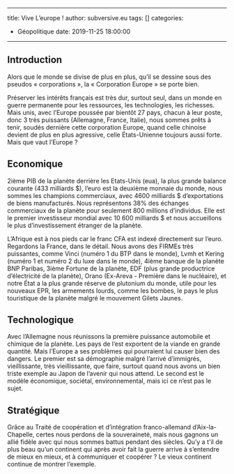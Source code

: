 ---
title: Vive L’europe !
author: subversive.eu
tags: []
categories:
  - Géopolitique
date: 2019-11-25 18:00:00
------

## Introduction

Alors que le monde se divise de plus en plus, qu’il se dessine sous des pseudos « corporations », la « Corporation Europe » se porte bien.
<!-- more -->
Préserver les intérêts français est très dur, surtout seul, dans un monde en guerre permanente pour les ressources, les technologies, les richesses. Mais unis, avec l’Europe poussée par bientôt 27 pays, chacun à leur poste, donc 3 très puissants (Allemagne, France, Italie), nous sommes prêts à tenir, soudés dernière cette corporation Europe, quand celle chinoise devient de plus en plus agressive, celle États-Unienne toujours aussi forte. Mais que vaut l’Europe ?

## Economique

2ième PIB de la planète derrière les Etats-Unis (eua), la plus grande balance courante (433 milliards $), l’euro est la deuxième monnaie du monde, nous sommes les champions commerciaux, avec 4600 milliards $ d’exportations de biens manufacturés. Nous représentons 38% des échanges commerciaux de la planète pour seulement 800 millions d’individus. Elle est le premier investisseur mondial avec 10 600 milliards $ et nous accueillons le plus d’investissement étranger de la planète.

L’Afrique est à nos pieds car le franc CFA est indexé directement sur l’euro. Regardons la France, dans le détail. Nous avons des FIRMEs très puissantes, comme Vinci (numéro 1 du BTP dans le monde), Lvmh et Kering (numéro 1 et numéro 2 du luxe dans le monde), 4ième banque de la planète BNP Paribas, 3ième Fortune de la planète, EDF (plus grande productrice d’électricité de la planète), Orano (Ex-Areva - Première dans le nucléaire), et notre État a la plus grande réserve de plutonium du monde, utile pour les nouveaux EPR, les armements lourds, comme les bombes, le pays le plus touristique de la planète malgré le mouvement Gilets Jaunes.

## Technologique

Avec l’Allemagne nous réunissons la première puissance automobile et chimique de la planète. Les pays de l’est exportent de la viande en grande quantité. Mais l’Europe a ses problèmes qui pourraient lui causer bien des dangers. Le premier est sa démographie malgré l’arrivé d’immigrés, vieillissante, très vieillissante, que faire, surtout quand nous avons un bien triste exemple au Japon de l’avenir qui nous attend. Le second est le modèle économique, sociétal, environnemental, mais ici ce n’est pas le sujet.

## Stratégique

Grâce au Traité de coopération et d’intégration franco-allemand d’Aix-la-Chapelle, certes nous perdons de la souveraineté, mais nous gagnons un allié fidèle avec qui nous sommes battus pendant des siècles. Qu’y a t'il de plus beau qu’un continent qui après avoir fait la guerre arrive à s’entendre de mieux en mieux, et à communiquer et coopérer ? Le vieux continent continue de montrer l’exemple.